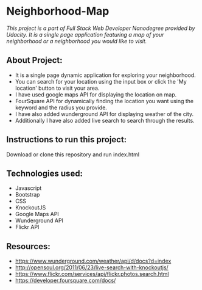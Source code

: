 # Neighborhood-Map

_This project is a part of Full Stack Web Developer Nanodegree provided by Udacity. It is a single page application featuring a map of your neighborhood or a neighborhood you would like to visit._

## About Project:

* It is a single page dynamic application for exploring your neighborhood.
* You can search for your location using the input box or click the 'My location' button to visit your area.
* I have used google maps API for displaying the location on map.
* FourSquare API for dynamically finding the location you want using the keyword and the radius you provide.
* I have also added wunderground API for displaying weather of the city.
* Additionally I have also added live search to search through the results.

## Instructions to run this project:

Download or clone this repository and run index.html

## Technologies used:

* Javascript
* Bootstrap
* CSS
* KnockoutJS
* Google Maps API
* Wunderground API
* Flickr API

## Resources:

* https://www.wunderground.com/weather/api/d/docs?d=index
* http://opensoul.org/2011/06/23/live-search-with-knockoutjs/
* https://www.flickr.com/services/api/flickr.photos.search.html
* https://developer.foursquare.com/docs/
